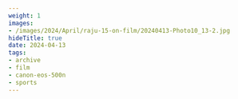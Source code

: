 ```yaml
---
weight: 1
images:
- /images/2024/April/raju-15-on-film/20240413-Photo10_13-2.jpg
hideTitle: true
date: 2024-04-13
tags:
- archive
- film
- canon-eos-500n
- sports
---
```

